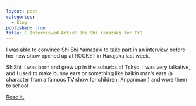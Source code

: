 ```yaml
---
layout: post
categories: 
  - blog
published: true
title: I Interviewed Artist Shi Shi Yamazaki for TYO
---
```



I was able to convince Shi Shi Yamazaki to take part in an [interview](http://tyoindex.com/2013/09/conversations-with-people-we-like-8-shishi-yamazaki/) before her new show opened up at ROCKET in Harajuku last week. 

ShiShi: I was born and grew up in the suburbs of Tokyo. I was very talkative, and I used to make bunny ears or something like baikin man’s ears (a character from a famous TV show for children, Anpanman ) and wore them to school.

[Read it.](http://tyoindex.com/2013/09/conversations-with-people-we-like-8-shishi-yamazaki/)